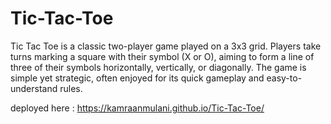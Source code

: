 # Tic-Tac-Toe
Tic Tac Toe is a classic two-player game played on a 3x3 grid. Players take turns marking a square with their symbol (X or O), aiming to form a line of three of their symbols horizontally, vertically, or diagonally. The game is simple yet strategic, often enjoyed for its quick gameplay and easy-to-understand rules.

deployed here : https://kamraanmulani.github.io/Tic-Tac-Toe/
